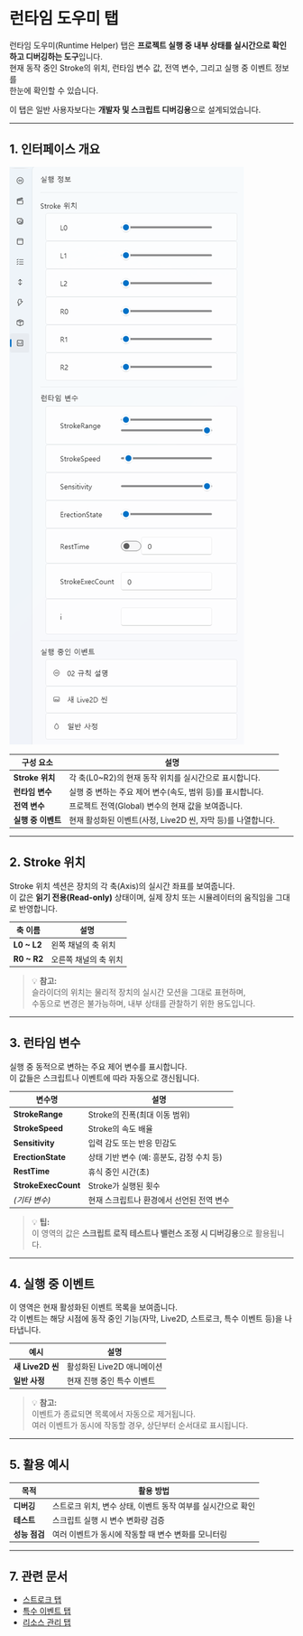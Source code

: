 # 런타임 도우미 탭

런타임 도우미(Runtime Helper) 탭은 **프로젝트 실행 중 내부 상태를 실시간으로 확인하고 디버깅하는 도구**입니다.  
현재 동작 중인 Stroke의 위치, 런타임 변수 값, 전역 변수, 그리고 실행 중 이벤트 정보를  
한눈에 확인할 수 있습니다.

이 탭은 일반 사용자보다는 **개발자 및 스크립트 디버깅용**으로 설계되었습니다.

---

## 1. 인터페이스 개요

![runtime-helper](../images/runtime-helper.png)

| 구성 요소 | 설명 |
|------------|------|
| **Stroke 위치** | 각 축(L0~R2)의 현재 동작 위치를 실시간으로 표시합니다. |
| **런타임 변수** | 실행 중 변하는 주요 제어 변수(속도, 범위 등)를 표시합니다. |
| **전역 변수** | 프로젝트 전역(Global) 변수의 현재 값을 보여줍니다. |
| **실행 중 이벤트** | 현재 활성화된 이벤트(사정, Live2D 씬, 자막 등)를 나열합니다. |

---

## 2. Stroke 위치

Stroke 위치 섹션은 장치의 각 축(Axis)의 실시간 좌표를 보여줍니다.  
이 값은 **읽기 전용(Read-only)** 상태이며, 실제 장치 또는 시뮬레이터의 움직임을 그대로 반영합니다.

| 축 이름 | 설명 |
|----------|------|
| **L0 ~ L2** | 왼쪽 채널의 축 위치 |
| **R0 ~ R2** | 오른쪽 채널의 축 위치 |

> 💡 **참고:**  
> 슬라이더의 위치는 물리적 장치의 실시간 모션을 그대로 표현하며,  
> 수동으로 변경은 불가능하며, 내부 상태를 관찰하기 위한 용도입니다.

---

## 3. 런타임 변수

실행 중 동적으로 변하는 주요 제어 변수를 표시합니다.  
이 값들은 스크립트나 이벤트에 따라 자동으로 갱신됩니다.

| 변수명 | 설명 |
|--------|------|
| **StrokeRange** | Stroke의 진폭(최대 이동 범위) |
| **StrokeSpeed** | Stroke의 속도 배율 |
| **Sensitivity** | 입력 감도 또는 반응 민감도 |
| **ErectionState** | 상태 기반 변수 (예: 흥분도, 감정 수치 등) |
| **RestTime** | 휴식 중인 시간(초) |
| **StrokeExecCount** | Stroke가 실행된 횟수 |
| *(기타 변수)* | 현재 스크립트나 환경에서 선언된 전역 변수 |

> 💡 **팁:**  
> 이 영역의 값은 **스크립트 로직 테스트나 밸런스 조정 시 디버깅용**으로 활용됩니다.  

---

## 4. 실행 중 이벤트

이 영역은 현재 활성화된 이벤트 목록을 보여줍니다.  
각 이벤트는 해당 시점에 동작 중인 기능(자막, Live2D, 스트로크, 특수 이벤트 등)을 나타냅니다.

| 예시 | 설명 |
|------|------|
| **새 Live2D 씬** | 활성화된 Live2D 애니메이션 |
| **일반 사정** | 현재 진행 중인 특수 이벤트 |

> 💡 **참고:**  
> 이벤트가 종료되면 목록에서 자동으로 제거됩니다.  
> 여러 이벤트가 동시에 작동할 경우, 상단부터 순서대로 표시됩니다.

---

## 5. 활용 예시

| 목적 | 활용 방법 |
|------|------------|
| **디버깅** | 스트로크 위치, 변수 상태, 이벤트 동작 여부를 실시간으로 확인 |
| **테스트** | 스크립트 실행 시 변수 변화량 검증 |
| **성능 점검** | 여러 이벤트가 동시에 작동할 때 변수 변화를 모니터링 |

---

## 7. 관련 문서

- [스트로크 탭](stroke.md)  
- [특수 이벤트 탭](special-event.md)  
- [리소스 관리 탭](resources.md)
